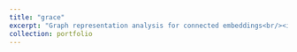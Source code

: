 ```yaml
---
title: "grace"
excerpt: "Graph representation analysis for connected embeddings<br/><img src='https://raw.githubusercontent.com/alan-turing-institute/grace/main/grace/napari/logo.png' width=400 style='filter: invert(1);'>"
collection: portfolio
---
```



